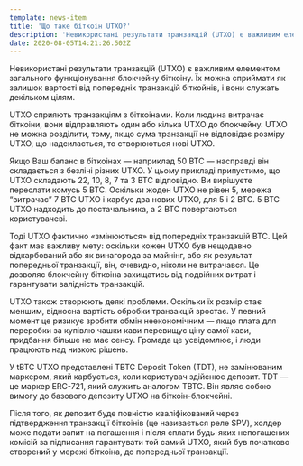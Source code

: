 ```yaml
---
template: news-item
title: 'Що таке біткоін UTXO?'
description: 'Невикористані результати транзакцій (UTXO) є важливим елементом загального функціонування блокчейну біткоіну. Їх можна сприймати як…'
date: 2020-08-05T14:21:26.502Z
---
```

<!---
#  translator: cryptoaxel#2921

#  url: https://medium.com/@cryptoaxela/%D1%89%D0%BE-%D1%82%D0%B0%D0%BA%D0%B5-%D0%B1%D1%96%D1%82%D0%BA%D0%BE%D1%96%D0%BD-utxo-8f80757c878c

#  submission url: https://discordapp.com/channels/590951101600235531/701767679102550016/749980188334620705

----------

translated title: What is UTXO bitcoin?
match with: What is a Bitcoin UTXO?
confidence (0-1): 0.6086956521739131

-->
Невикористані результати транзакцій (UTXO) є важливим елементом загального функціонування блокчейну біткоіну. Їх можна сприймати як залишок вартості від попередніх транзакцій біткойнів, і вони служать декільком цілям.

UTXO сприяють транзакціям з біткоінами. Коли людина витрачає біткоіни, вони відправляють один або кілька UTXO до блокчейну. UTXO не можна розділити, тому, якщо сума транзакції не відповідає розміру UTXO, що надсилається, то створюються нові UTXO.

Якщо Ваш баланс в біткоінах — наприклад 50 BTC — насправді він складається з безлічі різних UTXO. У цьому прикладі припустимо, що UTXO складають 22, 10, 8, 7 та 3 BTC відповідно. Ви вирішуєте переслати комусь 5 BTC. Оскільки жоден UTXO не рівен 5, мережа “витрачає” 7 BTC UTXO і карбує два нових UTXO, для 5 і 2 BTC. 5 BTC UTXO надходить до постачальника, а 2 BTC повертаються користувачеві.

Тоді UTXO фактично «змінюються» від попередніх транзакцій BTC. Цей факт має важливу мету: оскільки кожен UTXO був нещодавно відкарбований або як винагорода за майнінг, або як результат попередньої транзакції, він, очевидно, ніколи не витрачався. Це дозволяє блокчейну біткоіна захищатись від подвійних витрат і гарантувати валідність транзакцій.

UTXO також створюють деякі проблеми. Оскільки їх розмір стає меншим, відносна вартість обробки транзакцій зростає. У певний момент це ризикує зробити обмін неекономічним — якщо плата для переробки за купівлю чашки кави перевищує ціну самої кави, придбання більше не має сенсу. Громада це усвідомлює, і люди працюють над низкою рішень.

У tBTC UTXO представлені TBTC Deposit Token (TDT), не замінюваним маркером, який карбується, коли користувач здійснює депозит. TDT — це маркер ERC-721, який служить аналогом TBTC. Він являє собою вимогу до базового депозиту UTXO на біткоін-блокчейні.

Після того, як депозит буде повністю кваліфікований через підтвердження транзакції біткоінів (це називається реле SPV), холдер може подати запит на погашення і після сплати будь-яких непогашених комісій за підписання гарантувати той самий UTXO, який був початково створений у мережі біткоіна, до попередньої транзакції.
